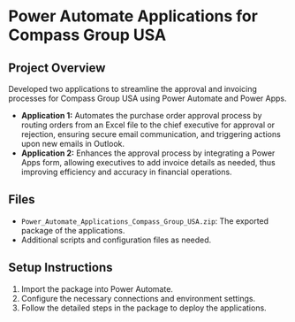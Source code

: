 # Power Automate Applications for Compass Group USA

## Project Overview
Developed two applications to streamline the approval and invoicing processes for Compass Group USA using Power Automate and Power Apps.

- **Application 1:** Automates the purchase order approval process by routing orders from an Excel file to the chief executive for approval or rejection, ensuring secure email communication, and triggering actions upon new emails in Outlook.
- **Application 2:** Enhances the approval process by integrating a Power Apps form, allowing executives to add invoice details as needed, thus improving efficiency and accuracy in financial operations.

## Files
- `Power_Automate_Applications_Compass_Group_USA.zip`: The exported package of the applications.
- Additional scripts and configuration files as needed.

## Setup Instructions
1. Import the package into Power Automate.
2. Configure the necessary connections and environment settings.
3. Follow the detailed steps in the package to deploy the applications.
